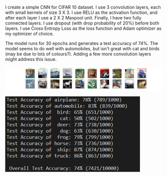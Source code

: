 I create a simple CNN for CIFAR 10 dataset. I use 3 convolution layers, each with small kernels of size 3 X 3. I use RELU as the activation function, and after each layer I use a 2 X 2 Maxpool unit. Finally, I have two fully connected layers. I use dropout (with drop probability of 20%) before both layers. I use Cross Entropy Loss as the loss function and Adam optimizer as my optimizer of choice.

The model runs for 30 epochs and generates a test accuracy of 74%. The model seems to do well with automobiles, but isn't great with cat and birds (may be due to lots of colours?). Adding a few more convolution layers might address this issue.

![A few test images](results/test_results.png)

![Test Accuracy](results/accuracy.png)